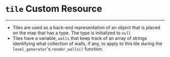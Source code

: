 # `tile` Custom Resource
---
- Tiles are used as a back-end representation of an object that is placed on the map that has a type. The type is initialized to `null`
- Tiles have a variable, `walls` that keep track of an array of strings identifying what collection of walls, if any, to apply to this tile during the `level_generator`'s `render_walls()` function.
